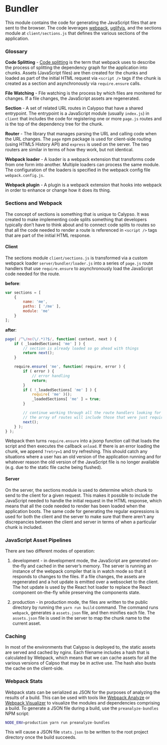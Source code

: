 # Bundler

This module contains the code for generating the JavaScript files that are sent to the browser. The code leverages [webpack](http://webpack.github.io/), [uglifyjs](http://lisperator.net/uglifyjs/), and the sections module at `client/sections.js` that defines the various sections of the application.

### Glossary

**Code Splitting** - [Code splitting](https://webpack.js.org/guides/code-splitting) is the term that webpack uses to describe the process of splitting the dependency graph for the application into chunks. Assets (JavaScript files) are then created for the chunks and loaded as part of the initial HTML request via `<script />` tags if the chunk is created as a section and asynchronously via `require.ensure` calls.

**File Watching** - File watching is the process by which files are monitered for changes. If a file changes, the JavaScript assets are regenerated.

**Section** - A set of related URL routes in Calypso that have a shared entrypoint. The entrypoint is a JavaScript module (usually `index.js`) in `client` that includes the code for registering one or more `page.js` routes and is the top of the dependency tree for the chunk.

**Router** - The library that manages parsing the URL and calling code when the URL changes. The `page` npm package is used for client-side routing (using HTML5 History API) and `express` is used on the server. The two routers are similar in terms of how they work, but not identical.

**Webpack loader** - A loader is a webpack extension that transforms code from one form into another. Multiple loaders can process the same module. The configuration of the loaders is specified in the webpack config file `webpack.config.js`.

**Webpack plugin** - A plugin is a webpack extension that hooks into webpack in order to enhance or change how it does its thing.

### Sections and Webpack

The concept of sections is something that is unique to Calypso. It was created to make implementing code splits something that developers typically don’t have to think about and to connect code splits to routes so that all the code needed to render a route is referenced in `<script />` tags that are part of the initial HTML response.

#### Client

The sections module `client/sections.js` is transformed via a custom webpack loader `server/bundler/loader.js` into a series of `page.js` route handlers that use `require.ensure` to asynchronously load the JavaScript code needed for the route.

**before**:

```js
var sections = [
	{
		name: 'me',
		paths: [ '/me' ],
		module: 'me'
	}
];
```

**after**:

```js
page( /^\/me(\/.*)?$/, function( context, next ) {
	if ( _loadedSections[ 'me' ] ) {
		// section is already loaded so go ahead with things
		return next();
	}

	require.ensure( 'me', function( require, error ) {
		if ( error ) {
			// error handling
			return;
		}
		if ( !_loadedSections[ 'me' ] ) {
			require( 'me' )();
			_loadedSections[ 'me' ] = true;
		}

		// continue working through all the route handlers looking for matches
		// the array of routes will include those that were just required above
		next();
	} );
} );
```

Webpack then turns `require.ensure` into a jsonp function call that loads the script and then executes the callback `onload`. If there is an error loading the chunk, we append `?retry=1` and try refreshing. This should catch any situations where a user has an old version of the application running and for whatever reason the old version of the JavaScript file is no longer available (e.g. due to the static file cache being flushed).

#### Server

On the server, the sections module is used to determine which chunk to send to the client for a given request. This makes it possible to include the JavaScript needed to handle the initial request in the HTML response, which means that all the code needed to render has been loaded when the application boots. The same code for generating the regular expressions is used for both the client and the server to make sure that there aren't any discrepancies between the client and server in terms of when a particular chunk is included.

### JavaScript Asset Pipelines

There are two different modes of operation:

1. development - in development mode, the JavaScript are generated on-the-fly and cached in the server’s memory. The server is running an instance of the webpack compiler that is in watch mode so that it responds to changes to the files. If a file changes, the assets are regenerated and a hot update is emitted over a websocket to the client. The hot update is used by the React hot loader to replace the React component on-the-fly while preserving the components state.

2. production - in production mode, the files are written to the public directory by running the `yarn run build` command. The command runs `webpack`, generates a `assets.json` file, and then minifies each file. The `assets.json` file is used in the server to map the chunk name to the current asset.

### Caching

In most of the environments that Calypso is deployed to, the static assets are served and cached by nginx. Each filename includes a hash that is calculated by Webpack, which means that we can cache assets for all the various versions of Calpso that may be in active use. The hash also busts the cache on the client-side.

### Webpack Stats

Webpack stats can be serialized as JSON for the purposes of analyzing the results of a build. This can be used with tools like [Webpack Analyze](https://webpack.github.io/analyse/) or [Webpack Visualizer](https://chrisbateman.github.io/webpack-visualizer/) to visualize the modules and dependencies comprising a build. To generate a JSON file during a build, use the `preanalyze-bundles` NPM script:

```bash
NODE_ENV=production yarn run preanalyze-bundles
```

This will cause a JSON file `stats.json` to be written to the root project directory once the build succeeds.
